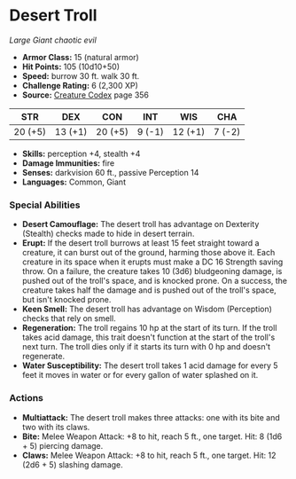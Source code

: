 # Desert Troll

*Large* *Giant* *chaotic evil*

- **Armor Class:** 15 (natural armor)
- **Hit Points:** 105 (10d10+50)
- **Speed:** burrow 30 ft. walk 30 ft.
- **Challenge Rating:** 6 (2,300 XP)
- **Source:** [Creature Codex](https://koboldpress.com/kpstore/product/creature-codex-for-5th-edition-dnd) page 356

| STR | DEX | CON | INT | WIS | CHA |
| --- | --- | --- | --- | --- | --- |
| 20 (+5) | 13 (+1) | 20 (+5) | 9 (-1) | 12 (+1) | 7 (-2) |

- **Skills:** perception +4, stealth +4
- **Damage Immunities:** fire
- **Senses:** darkvision 60 ft., passive Perception 14
- **Languages:** Common, Giant
### Special Abilities
- **Desert Camouflage:** The desert troll has advantage on Dexterity (Stealth) checks made to hide in desert terrain.
- **Erupt:** If the desert troll burrows at least 15 feet straight toward a creature, it can burst out of the ground, harming those above it. Each creature in its space when it erupts must make a DC 16 Strength saving throw. On a failure, the creature takes 10 (3d6) bludgeoning damage, is pushed out of the troll's space, and is knocked prone. On a success, the creature takes half the damage and is pushed out of the troll's space, but isn't knocked prone.
- **Keen Smell:** The desert troll has advantage on Wisdom (Perception) checks that rely on smell.
- **Regeneration:** The troll regains 10 hp at the start of its turn. If the troll takes acid damage, this trait doesn't function at the start of the troll's next turn. The troll dies only if it starts its turn with 0 hp and doesn't regenerate.
- **Water Susceptibility:** The desert troll takes 1 acid damage for every 5 feet it moves in water or for every gallon of water splashed on it.
### Actions
- **Multiattack:** The desert troll makes three attacks: one with its bite and two with its claws.
- **Bite:** Melee Weapon Attack: +8 to hit, reach 5 ft., one target. Hit: 8 (1d6 + 5) piercing damage.
- **Claws:** Melee Weapon Attack: +8 to hit, reach 5 ft., one target. Hit: 12 (2d6 + 5) slashing damage.


